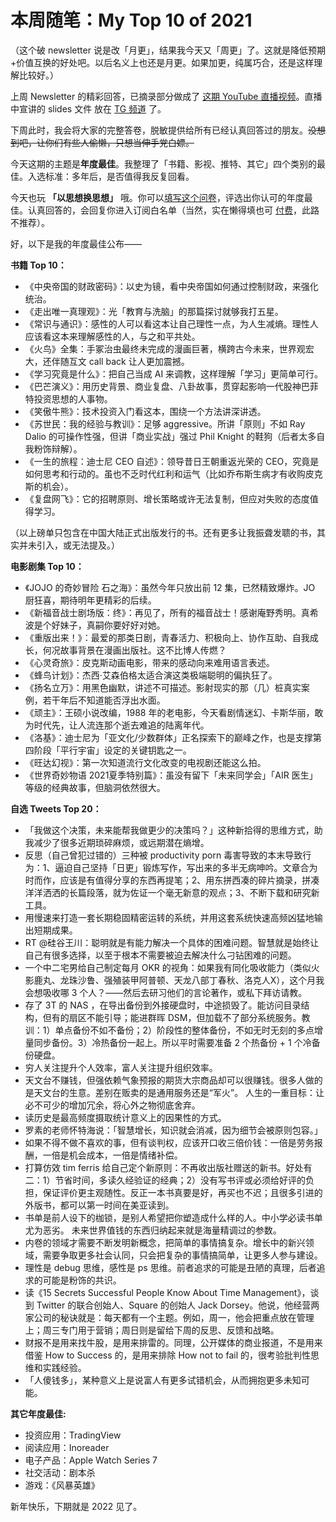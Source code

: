 # 本周随笔：My Top 10 of 2021

（这个破 newsletter 说是改「月更」，结果我今天又「周更」了。这就是降低预期+价值互换的好处吧。以后名义上也还是月更。如果加更，纯属巧合，还是这样理解比较好。）

上周 Newsletter 的精彩回答，已摘录部分做成了 [这期 YouTube 直播视频](https://www.youtube.com/watch?v=WtNXGAjnrew)。直播中宣讲的 slides 文件 放在 [TG 频道](https://t.me/ifanbing/111) 了。

下周此时，我会将大家的完整答卷，脱敏提供给所有已经认真回答过的朋友。~~没想到吧，让你们有些人偷懒，只想当伸手党白嫖。~~

今天这期的主题是**年度最佳**。我整理了「书籍、影视、推特、其它」四个类别的最佳。入选标准：多年后，是否值得我反复回看。

今天也玩 **「以思想换思想」** 哦。你可以[填写这个问卷](http://zerodaybook.mikecrm.com/LI6wtTP)，评选出你认可的年度最佳。认真回答的，会回复你进入订阅白名单（当然，实在懒得填也可 [付费](http://zerodaybook.mikecrm.com/vZy7JrO)，此路不推荐）。

好，以下是我的年度最佳公布——

**书籍 Top 10：**
- 《中央帝国的财政密码》：以史为镜，看中央帝国如何通过控制财政，来强化统治。
- 《走出唯一真理观》：光「教育与洗脑」的那篇探讨就够我打五星。
- 《常识与通识》：感性的人可以看这本让自己理性一点，为人生减熵。理性人应该看这本来理解感性的人，与之和平共处。
- 《火鸟》全集：手冢治虫最终未完成的漫画巨著，横跨古今未来，世界观宏大，还伴随互文 call back 让人更加震撼。
- 《学习究竟是什么》：把自己当成 AI 来调教，这样理解「学习」更简单可行。
- 《巴芒演义》：用历史背景、商业复盘、八卦故事，贯穿起影响一代股神巴菲特投资思想的人事物。
- 《笑傲牛熊》：技术投资入门看这本，围绕一个方法讲深讲透。
- 《苏世民：我的经验与教训》：足够 aggressive。所讲「原则」不如 Ray Dalio 的可操作性强，但讲「商业实战」强过 Phil Knight 的鞋狗（后者太多自我粉饰辩解）。
- 《一生的旅程：迪士尼 CEO 自述》：领导昔日王朝重返光荣的 CEO，究竟是如何思考和行动的。虽也不乏时代红利和运气（比如乔布斯生病才有收购皮克斯的机会）。
- 《复盘网飞》：它的招聘原则、增长策略或许无法复制，但应对失败的态度值得学习。

（以上磅单只包含在中国大陆正式出版发行的书。还有更多让我振聋发聩的书，其实并未引入，或无法提及。）

**电影剧集 Top 10：**
- 《JOJO 的奇妙冒险 石之海》：虽然今年只放出前 12 集，已然精致爆炸。JO 厨狂喜，期待明年更精彩的后续。
- 《新福音战士剧场版：终》：再见了，所有的福音战士！感谢庵野秀明。真希波是个好妹子，真嗣你要好好对她。
- 《重版出来！》：最爱的那类日剧，青春活力、积极向上、协作互助、自我成长，何况故事背景在漫画出版社。这不比博人传燃？
- 《心灵奇旅》：皮克斯动画电影，带来的感动向来难用语言表述。
- 《蜂鸟计划》：杰西·艾森伯格太适合演这类极端聪明的偏执狂了。
- 《扬名立万》：用黑色幽默，讲述不可描述。影射现实的那（几）桩真实案例，若干年后不知道能否浮出水面。
- 《顽主》：王硕小说改编，1988 年的老电影，今天看剧情迷幻、卡斯华丽，敢为时代先，让人流连那个逝去难追的陆离年代。
- 《洛基》：迪士尼为「亚文化/少数群体」正名探索下的巅峰之作，也是支撑第四阶段「平行宇宙」设定的关键钥匙之一。
- 《旺达幻视》：第一次知道流行文化改变的电视剧还能这么拍。
- 《世界奇妙物语 2021夏季特别篇》：虽没有留下「未来同学会」「AIR 医生」等级的经典故事，但脑洞依然很大。

**自选 Tweets Top 20：**

- 「我做这个决策，未来能帮我做更少的决策吗？」这种新拾得的思维方式，助我减少了很多近期琐碎麻烦，或远期潜在熵增。
- 反思（自己曾犯过错的）三种被 productivity porn 毒害导致的本末导致行为：1、逼迫自己坚持「日更」锻炼写作，写出来的多半无病呻吟。文章合为时而作，应该是有值得分享的东西再提笔；2、用东拼西凑的碎片摘录，拼凑洋洋洒洒的长篇段落，就为佐证一个毫无新意的观点；3、不断下载和研究新工具。
- 用慢速来打造一套长期稳固精密运转的系统，并用这套系统快速高频凶猛地输出短期成果。
- RT @硅谷王川：聪明就是有能力解决一个具体的困难问题。智慧就是始终让自己有很多选择，以至于根本不需要被迫去解决什么刁钻困难的问题。
- 一个中二宅男给自己制定每月 OKR 的视角：如果我有同化吸收能力（类似火影鹿丸、龙珠沙鲁、强殖装甲阿普顿、天龙八部丁春秋、洛克人X），这个月我会想吸收哪 3 个人？——然后去研习他们的言论著作，或私下拜访请教。
- 存了 3T 的 NAS ，在导出备份到外接硬盘时，中途损毁了。能访问目录结构，但有的扇区不能引导；能进群晖 DSM，但加载不了部分系统服务。教训：1）单点备份不如不备份；2）阶段性的整体备份，不如无时无刻的多点增量同步备份。3）冷热备份一起上。所以平时需要准备 2 个热备份 + 1 个冷备份硬盘。
- 穷人关注提升个人效率，富人关注提升组织效率。
- 天文台不赚钱，但强依赖气象预报的期货大宗商品却可以很赚钱。很多人做的是天文台的生意。差别在贩卖的是通用服务还是“军火”。
人生的一重目标：让必不可少的增加冗余，将心外之物彻底舍弃。
- 读历史是最高频度摄取统计意义上的因果性的方式。
- 罗素的老师怀特海说：「智慧增长，知识就会消减，因为细节会被原则包容。」
- 如果不得不做不喜欢的事，但有谈判权，应该开口收三倍价钱：一倍是劳务报酬，一倍是机会成本，一倍是情绪补偿。
- 打算仿效 tim ferris 给自己定个新原则：不再收出版社赠送的新书。好处有二：1）节省时间，多读久经验证的经典；2）没有写书评或必须给好评的负担，保证评价更主观随性。反正一本书真要是好，再买也不迟；且很多引进的外版书，都可以第一时间在美亚读到。
- 书单是前人设下的枷锁，是别人希望把你塑造成什么样的人。中小学必读书单尤为恶劣。
未来世界值钱的东西归纳起来就是海量精调过的参数。
- 内卷的领域才需要不断发明新概念，把简单的事情搞复杂。增长中的新兴领域，需要争取更多社会认同，只会把复杂的事情搞简单，让更多人参与建设。
- 理性是 debug 思维，感性是 ps 思维。前者追求的可能是丑陋的真理，后者追求的可能是粉饰的共识。
- 读《15 Secrets Successful People Know About Time Management》，谈到 Twitter 的联合创始人、Square 的创始人 Jack Dorsey。他说，他经营两家公司的秘诀就是：每天都有一个主题。例如，周一，他会把重点放在管理上；周三专门用于营销；周日则是留给下周的反思、反馈和战略。
- 财报不是用来找牛股，是用来排雷的。同理，公开媒体的商业报道，不是用来借鉴 How to Success 的，是用来排除 How not to fail 的，很考验批判性思维和实践经验。
- 「人傻钱多」，某种意义上是说富人有更多试错机会，从而拥抱更多未知可能。

**其它年度最佳:**

- 投资应用：TradingView
- 阅读应用：Inoreader
- 电子产品：Apple Watch Series 7
- 社交活动：剧本杀
- 游戏：《风暴英雄》

新年快乐，下期就是 2022 见了。